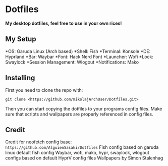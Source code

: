 # Dotfiles

**My desktop dotfiles, feel free to use in your own rices!**


## My Setup

*OS: Garuda Linux (Arch based)
*Shell: Fish
*Terminal: Konsole
*DE: Hyprland
*Bar: Waybar
*Font: Hack Nerd Font
*Launcher: Wofi
*Lock: Swaylock
*Session Management: Wlogout
*Notifications: Mako


## Installing

First you need to clone the repo with:
```
git clone <https://github.com/mikolajArchUser/Dotfiles.git>
```

Then you can start copying the dotfiles to your programs config files.
Make sure that scripts and wallpapers are properly referenced in config files. 


## Credit

Credit for neofetch config base: `https://github.com/AlguienSasaki/Dotfiles`
Fish config based on garuda linux default fish config
Waybar, wofi, mako, hypr, swaylock, wlogout configs based on default HyprV config files
Wallpapers by Simon Stalenhag
